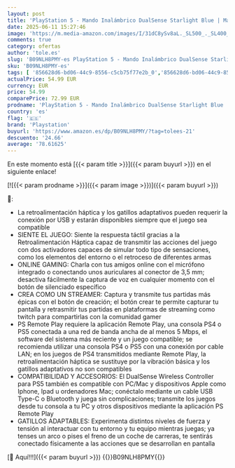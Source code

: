 ```yaml
---
layout: post
title: 'PlayStation 5 - Mando Inalámbrico DualSense Starlight Blue | Mando Original Sony para PS5 con Retroalimentación Háptica y gatillos Adaptativos - Color Azul'
date: 2025-06-11 15:27:46
image: 'https://m.media-amazon.com/images/I/31dC8ySv8aL._SL500_._SL400_.jpg'
comments: true
category: ofertas
author: 'tole.es'
slug: 'B09NLH8PMY-es PlayStation 5 - Mando Inalámbrico DualSense Starlight Blue...'
sku: 'B09NLH8PMY-es'
tags: [ '856628d6-bd06-44c9-8556-c5cb75f77e2b_0','856628d6-bd06-44c9-8556-c5cb75f77e2b_3701','856628d6-bd06-44c9-8556-c5cb75f77e2b_5701','Accesorios','Accesorios para PlayStation 5','Arborist Merchandising Root','CML-Gaming','Hardware y juegos para PlayStation 5','Mandos y controles para PlayStation 5','Self Service','Special Features Stores','Video Game Controllers','Videojuegos','playstation','ps5','🇪🇸', ]
actualPrice: 54.99 EUR
currency: EUR
price: 54.99
comparePrice: 72.99 EUR
prodname: 'PlayStation 5 - Mando Inalámbrico DualSense Starlight Blue | Mando Original Sony para PS5 con Retroalimentación Háptica y gatillos Adaptativos - Color Azul'
country: 'es'
flag: '🇪🇸'
brand: 'Playstation'
buyurl: 'https://www.amazon.es/dp/B09NLH8PMY/?tag=tolees-21'
descuento: '24.66'
average: '78.61625'
---
```


En este momento está [{{< param title >}}]({{< param buyurl >}}) en el siguiente enlace!

[![{{< param prodname >}}]({{< param image >}})]({{< param buyurl >}})

🔎:

- La retroalimentación háptica y los gatillos adaptativos pueden requerir la conexión por USB y estarán disponibles siempre que el juego sea compatible
- SIENTE EL JUEGO: Siente la respuesta táctil gracias a la Retroalimentación Háptica capaz de transmitir las acciones del juego con dos activadores capaces de simular todo tipo de sensaciones, como los elementos del entorno o el retroceso de diferentes armas
- ONLINE GAMING: Charla con tus amigos online con el micrófono integrado o conectando unos auriculares al conector de 3,5 mm; desactiva fácilmente la captura de voz en cualquier momento con el botón de silenciado específico
- CREA COMO UN STREAMER: Captura y transmite tus partidas más épicas con el botón de creación; el botón crear te permite capturar tu pantalla y retrasmitir tus partidas en plataformas de streaming como twitch para compartirlas con la comunidad gamer
- PS Remote Play requiere la aplicación Remote Play, una consola PS4 o PS5 conectada a una red de banda ancha de al menos 5 Mbps, el software del sistema más reciente y un juego compatible; se recomienda utilizar una consola PS4 o PS5 con una conexión por cable LAN; en los juegos de PS4 transmitidos mediante Remote Play, la retroalimentación háptica se sustituye por la vibración básica y los gatillos adaptativos no son compatibles
- COMPATIBILIDAD Y ACCESORIOS: El DualSense Wireless Controller para PS5 también es compatible con PC/Mac y dispositivos Apple como Iphone, Ipad u ordenadores Mac; conéctalo mediante un cable USB Type-C o Bluetooth y juega sin complicaciones; transmite los juegos desde tu consola a tu PC y otros dispositivos mediante la aplicación PS Remote Play
- GATILLOS ADAPTABLES: Experimenta distintos niveles de fuerza y tensión al interactuar con tu entorno y tu equipo mientras juegas; ya tenses un arco o pises el freno de un coche de carreras, te sentirás conectado físicamente a las acciones que se desarrollan en pantalla

[🛒 Aquí!!!]({{< param buyurl >}})
{{<world>}}B09NLH8PMY{{</world>}}
